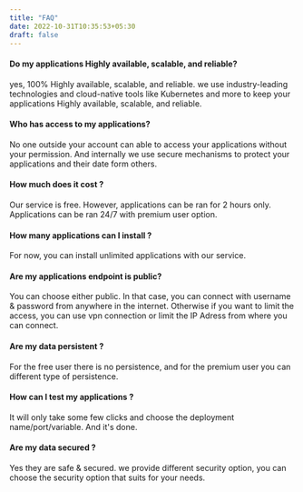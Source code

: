```yaml
---
title: "FAQ"
date: 2022-10-31T10:35:53+05:30
draft: false
---
```


#### Do my applications Highly available, scalable, and reliable?

yes, 100% Highly available, scalable, and reliable. we use industry-leading technologies and cloud-native tools like Kubernetes and more to keep your applications Highly available, scalable, and reliable.

#### Who has access to my applications?

No one outside your account can able to access your applications without your permission. And internally we use secure mechanisms to protect your applications and their date form others.

#### How much does it cost ?

Our service is free. However, applications can be ran for 2 hours only. Applications can be ran 24/7 with premium user option.

#### How many applications can I install ?

For now, you can install unlimited applications with our service.

#### Are my applications endpoint is public?

You can choose either public. In that case, you can connect with username & password from anywhere in the internet. Otherwise if you want to limit the access, you can use vpn connection or limit the IP Adress from where you can connect.

#### Are my data persistent ?

For the free user there is no persistence, and for the premium user you can different type of persistence.

#### How can I test my applications ?

It will only take some few clicks and choose the deployment name/port/variable. And it's done.

#### Are my data secured ?

Yes they are safe & secured. we provide different security option, you can choose the security option that suits for your needs.
